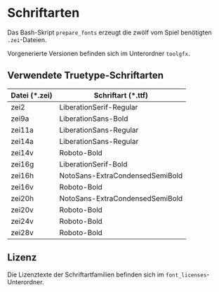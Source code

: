 # Schriftarten

Das Bash-Skript `prepare_fonts` erzeugt die zwölf vom Spiel benötigten `.zei`-Dateien.

Vorgenerierte Versionen befinden sich im Unterordner `toolgfx`.

## Verwendete Truetype-Schriftarten

Datei (*.zei) | Schriftart (*.ttf)
--------------|--------------------------------
zei2          | LiberationSerif-Regular
zei9a         | LiberationSans-Bold
zei11a        | LiberationSans-Regular
zei14a        | LiberationSans-Regular
zei14v        | Roboto-Bold
zei16g        | LiberationSerif-Bold
zei16h        | NotoSans-ExtraCondensedSemiBold
zei16v        | Roboto-Bold
zei20h        | NotoSans-ExtraCondensedSemiBold
zei20v        | Roboto-Bold
zei24v        | Roboto-Bold
zei28v        | Roboto-Bold

## Lizenz

Die Lizenztexte der Schriftartfamilien befinden sich im `font_licenses`-Unterordner.

